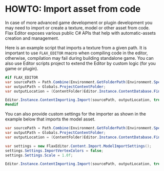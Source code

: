 # HOWTO: Import asset from code

In case of more advanced game development or plugin development you may need to import or create a texture, model or other asset from code. Flax Editor exposes various public C# APIs that help with automatic-assets creation and management.

Here is an example script that imports a texture from a given path. It is important to use `FLAX_EDITOR` macro when compiling code in the editor, otherwise, compilation may fail during building standalone game. You can also use Editor scripts project to extend the Editor by custom logic (for you game or plugin).

```cs
#if FLAX_EDITOR
var sourcePath = Path.Combine(Environment.GetFolderPath(Environment.SpecialFolder.Desktop), "MyTexture.png");
var outputPath = Globals.ProjectContentFolder;
var outputLocation = (ContentFolder)Editor.Instance.ContentDatabase.Find(outputPath);

Editor.Instance.ContentImporting.Import(sourcePath, outputLocation, true);
#endif
```

You can also provide custom settings for the importer as shown in the example below that imports the model asset.

```cs
var sourcePath = Path.Combine(Environment.GetFolderPath(Environment.SpecialFolder.Desktop), "MyModel.fbx");
var outputPath = Globals.ProjectContentFolder;
var outputLocation = (ContentFolder)Editor.Instance.ContentDatabase.Find(outputPath);

var settings = new FlaxEditor.Content.Import.ModelImportSettings();
settings.Settings.ImportVertexColors = false;
settings.Settings.Scale = 1.0f;

Editor.Instance.ContentImporting.Import(sourcePath, outputLocation, true, settings);
```
